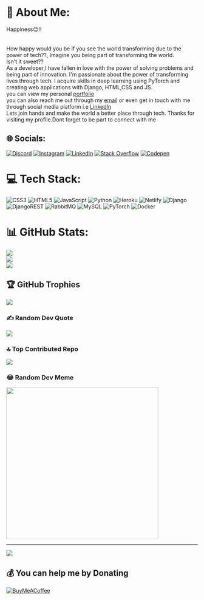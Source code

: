 # 💫 About Me:
Happiness😊!!<br><br><br>How happy would you be if you see the world transforming due to the power of tech??, Imagine you being part of transforming the world.<br>Isn't it sweet??<br>As a developer,I have fallen in love with the power of solving problems and being part of innovation. I'm passionate about the power of transforming lives through tech. I acquire skills in deep learning using PyTorch and creating web applications with Django, HTML,CSS and JS.<br>you can view my personal  [portfolio](https://denisngangaportfolio.netlify.app)<br>you can also reach me out through my [email](denisnganga16@gmail.com) or even get in touch with me through social media platform i.e [LinkedIn](https://www.linkedin.com/in/denis-nganga16) <br>Lets join hands and make the world a better place through tech. Thanks for visiting my profile.Dont forget to be part to connect with me


## 🌐 Socials:
[![Discord](https://img.shields.io/badge/Discord-%237289DA.svg?logo=discord&logoColor=white)](https://discord.gg/https://discord.gg/WhKnmdHu) [![Instagram](https://img.shields.io/badge/Instagram-%23E4405F.svg?logo=Instagram&logoColor=white)](https://instagram.com/DenisNganga16) [![LinkedIn](https://img.shields.io/badge/LinkedIn-%230077B5.svg?logo=linkedin&logoColor=white)](https://linkedin.com/in/denis-nganga16 ) [![Stack Overflow](https://img.shields.io/badge/-Stackoverflow-FE7A16?logo=stack-overflow&logoColor=white)](https://stackoverflow.com/users/21966513/) [![Codepen](https://img.shields.io/badge/Codepen-000000?style=for-the-badge&logo=codepen&logoColor=white)](https://codepen.io/Denis-Mwangi) 

# 💻 Tech Stack:
![CSS3](https://img.shields.io/badge/css3-%231572B6.svg?style=for-the-badge&logo=css3&logoColor=white) ![HTML5](https://img.shields.io/badge/html5-%23E34F26.svg?style=for-the-badge&logo=html5&logoColor=white) ![JavaScript](https://img.shields.io/badge/javascript-%23323330.svg?style=for-the-badge&logo=javascript&logoColor=%23F7DF1E) ![Python](https://img.shields.io/badge/python-3670A0?style=for-the-badge&logo=python&logoColor=ffdd54) ![Heroku](https://img.shields.io/badge/heroku-%23430098.svg?style=for-the-badge&logo=heroku&logoColor=white) ![Netlify](https://img.shields.io/badge/netlify-%23000000.svg?style=for-the-badge&logo=netlify&logoColor=#00C7B7) ![Django](https://img.shields.io/badge/django-%23092E20.svg?style=for-the-badge&logo=django&logoColor=white) ![DjangoREST](https://img.shields.io/badge/DJANGO-REST-ff1709?style=for-the-badge&logo=django&logoColor=white&color=ff1709&labelColor=gray) ![RabbitMQ](https://img.shields.io/badge/rabbitmq-FF6600?style=for-the-badge&logo=rabbitmq&logoColor=white) ![MySQL](https://img.shields.io/badge/mysql-%2300000f.svg?style=for-the-badge&logo=mysql&logoColor=white) ![PyTorch](https://img.shields.io/badge/PyTorch-%23EE4C2C.svg?style=for-the-badge&logo=PyTorch&logoColor=white) ![Docker](https://img.shields.io/badge/docker-%230db7ed.svg?style=for-the-badge&logo=docker&logoColor=white)
# 📊 GitHub Stats:
![](https://github-readme-stats.vercel.app/api?username=Denisganga&theme=dark&hide_border=false&include_all_commits=false&count_private=false)<br/>
![](https://github-readme-streak-stats.herokuapp.com/?user=Denisganga&theme=dark&hide_border=false)<br/>
![](https://github-readme-stats.vercel.app/api/top-langs/?username=Denisganga&theme=dark&hide_border=false&include_all_commits=false&count_private=false&layout=compact)

## 🏆 GitHub Trophies
![](https://github-profile-trophy.vercel.app/?username=Denisganga&theme=radical&no-frame=false&no-bg=false&margin-w=4)

### ✍️ Random Dev Quote
![](https://quotes-github-readme.vercel.app/api?type=horizontal&theme=radical)

### 🔝 Top Contributed Repo
![](https://github-contributor-stats.vercel.app/api?username=Denisganga&limit=5&theme=dark&combine_all_yearly_contributions=true)

### 😂 Random Dev Meme
<img src='https://randommeme-five.vercel.app/' style="height: 400px;"/>

---
[![](https://visitcount.itsvg.in/api?id=Denisganga&icon=0&color=0)](https://visitcount.itsvg.in)

  ## 💰 You can help me by Donating
  [![BuyMeACoffee](https://img.shields.io/badge/Buy%20Me%20a%20Coffee-ffdd00?style=for-the-badge&logo=buy-me-a-coffee&logoColor=black)](https://buymeacoffee.com/Denis-Nganga) 

  
<!-- Proudly created with GPRM ( https://gprm.itsvg.in ) -->
